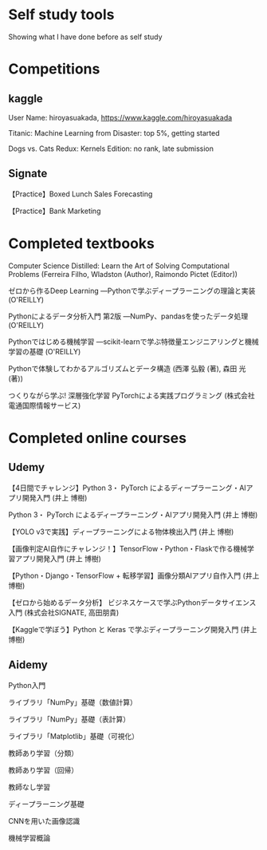 # Self study tools
Showing what I have done before as self study

# Competitions

## kaggle

User Name: hiroyasuakada, <https://www.kaggle.com/hiroyasuakada>

Titanic: Machine Learning from Disaster: top 5%, getting started

Dogs vs. Cats Redux: Kernels Edition: no rank, late submission

## Signate

【Practice】Boxed Lunch Sales Forecasting

【Practice】Bank Marketing


# Completed textbooks

Computer Science Distilled: Learn the Art of Solving Computational Problems (Ferreira Filho, Wladston  (Author), Raimondo Pictet (Editor))

ゼロから作るDeep Learning ―Pythonで学ぶディープラーニングの理論と実装 (O'REILLY)

Pythonによるデータ分析入門 第2版 ―NumPy、pandasを使ったデータ処理 (O'REILLY)

Pythonではじめる機械学習 ―scikit-learnで学ぶ特徴量エンジニアリングと機械学習の基礎 (O'REILLY)

Pythonで体験してわかるアルゴリズムとデータ構造 (西澤 弘毅 (著), 森田 光 (著))

つくりながら学ぶ! 深層強化学習 PyTorchによる実践プログラミング (株式会社電通国際情報サービス)

# Completed online courses

## Udemy

【4日間でチャレンジ】Python 3・ PyTorch によるディープラーニング・AIアプリ開発入門 (井上 博樹)

Python 3・ PyTorch によるディープラーニング・AIアプリ開発入門 (井上 博樹)

【YOLO v3で実践】ディープラーニングによる物体検出入門 (井上 博樹)

【画像判定AI自作にチャレンジ！】TensorFlow・Python・Flaskで作る機械学習アプリ開発入門 (井上 博樹)

【Python・Django・TensorFlow + 転移学習】画像分類AIアプリ自作入門 (井上 博樹)

【ゼロから始めるデータ分析】 ビジネスケースで学ぶPythonデータサイエンス入門 (株式会社SIGNATE, 高田朋貴)

【Kaggleで学ぼう】Python と Keras で学ぶディープラーニング開発入門 (井上 博樹)

## Aidemy

Python入門

ライブラリ「NumPy」基礎（数値計算）

ライブラリ「NumPy」基礎（表計算）

ライブラリ「Matplotlib」基礎（可視化）

教師あり学習（分類）

教師あり学習（回帰）

教師なし学習

ディープラーニング基礎

CNNを用いた画像認識

機械学習概論

